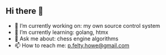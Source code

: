 ## Hi there 👋
- 🔭 I’m currently working on: my own source control system
- 🌱 I’m currently learning: golang, htmx
- 💬 Ask me about: chess engine algorithms
- 📫 How to reach me: p.felty.howe@gmail.com
<!--
**peter-fh/peter-fh** is a ✨ _special_ ✨ repository because its `README.md` (this file) appears on your GitHub profile.

Here are some ideas to get you started:

- 🔭 I’m currently working on ...
- 🌱 I’m currently learning ...
- 👯 I’m looking to collaborate on ...
- 🤔 I’m looking for help with ...
- 💬 Ask me about ...
- 📫 How to reach me: ...
- 😄 Pronouns: ...
- ⚡ Fun fact: ...
-->
